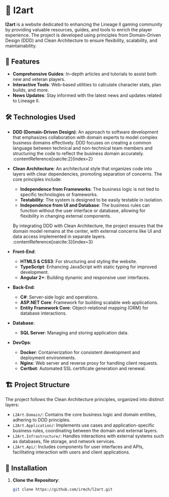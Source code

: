 # 🎨 l2art

**l2art** is a website dedicated to enhancing the Lineage II gaming community by providing valuable resources, guides, and tools to enrich the player experience. The project is developed using principles from Domain-Driven Design (DDD) and Clean Architecture to ensure flexibility, scalability, and maintainability.

## 🚀 Features

- **Comprehensive Guides**: In-depth articles and tutorials to assist both new and veteran players.
- **Interactive Tools**: Web-based utilities to calculate character stats, plan builds, and more.
- **News Updates**: Stay informed with the latest news and updates related to Lineage II.

## 🛠️ Technologies Used

- **DDD (Domain-Driven Design)**: An approach to software development that emphasizes collaboration with domain experts to model complex business domains effectively. DDD focuses on creating a common language between technical and non-technical team members and structuring the code to reflect the business domain accurately. :contentReference[oaicite:2]{index=2}

- **Clean Architecture**: An architectural style that organizes code into layers with clear dependencies, promoting separation of concerns. The core principles include:
  - **Independence from Frameworks**: The business logic is not tied to specific technologies or frameworks.
  - **Testability**: The system is designed to be easily testable in isolation.
  - **Independence from UI and Database**: The business rules can function without the user interface or database, allowing for flexibility in changing external components.

  By integrating DDD with Clean Architecture, the project ensures that the domain model remains at the center, with external concerns like UI and data access implemented in separate layers. :contentReference[oaicite:3]{index=3}

- **Front-End**:
  - **HTML5 & CSS3**: For structuring and styling the website.
  - **TypeScript**: Enhancing JavaScript with static typing for improved development.
  - **Angular 2+**: Building dynamic and responsive user interfaces.

- **Back-End**:
  - **C#**: Server-side logic and operations.
  - **ASP.NET Core**: Framework for building scalable web applications.
  - **Entity Framework Core**: Object-relational mapping (ORM) for database interactions.

- **Database**:
  - **SQL Server**: Managing and storing application data.

- **DevOps**:
  - **Docker**: Containerization for consistent development and deployment environments.
  - **Nginx**: Web server and reverse proxy for handling client requests.
  - **Certbot**: Automated SSL certificate generation and renewal.

## 🏗️ Project Structure

The project follows the Clean Architecture principles, organized into distinct layers:

- `L2Art.Domain/`: Contains the core business logic and domain entities, adhering to DDD principles.
- `L2Art.Application/`: Implements use cases and application-specific business rules, coordinating between the domain and external layers.
- `L2Art.Infrastructure/`: Handles interactions with external systems such as databases, file storage, and network services.
- `L2Art.Api/`: Includes components for user interfaces and APIs, facilitating interaction with users and client applications.

## 🔧 Installation

1. **Clone the Repository**:
   ```bash
   git clone https://github.com/irmch/l2art.git

